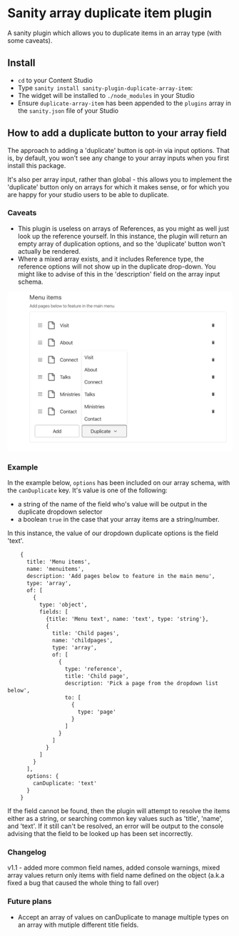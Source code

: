 # Sanity array duplicate item plugin

A sanity plugin which allows you to duplicate items in an array type (with some caveats).

## Install

- `cd` to your Content Studio
- Type `sanity install sanity-plugin-duplicate-array-item`:
- The widget will be installed to `./node_modules` in your Studio
- Ensure `duplicate-array-item` has been appended to the `plugins` array in the `sanity.json` file of your Studio

## How to add a duplicate button to your array field

The approach to adding a 'duplicate' button is opt-in via input options. That is, by default, you won't see any change to your array inputs when you first install this package.

It's also per array input, rather than global - this allows you to implement the 'duplicate' button only on arrays for which it makes sense, or for which you are happy for your studio users to be able to duplicate.

### Caveats
- This plugin is useless on arrays of References, as you might as well just look up the reference yourself. In this instance, the plugin will return an empty array of duplication options, and so the 'duplicate' button won't actually be rendered.
- Where a mixed array exists, and it includes Reference type, the reference options will not show up in the duplicate drop-down. You might like to advise of this in the 'description' field on the array input schema.

![Example](example.png)

### Example
In the example below, `options` has been included on our array schema, with the `canDuplicate` key. It's value is one of the following:
- a string of the name of the field who's value will be output in the duplicate dropdown selector
- a boolean `true` in the case that your array items are a string/number.

In this instance, the value of our dropdown duplicate options is the field 'text'.
```
    {
      title: 'Menu items',
      name: 'menuitems',
      description: 'Add pages below to feature in the main menu',
      type: 'array',
      of: [
        {
          type: 'object',
          fields: [
            {title: 'Menu text', name: 'text', type: 'string'},
            {
              title: 'Child pages',
              name: 'childpages',
              type: 'array',
              of: [
                {
                  type: 'reference',
                  title: 'Child page',
                  description: 'Pick a page from the dropdown list below',
                  to: [
                    {
                      type: 'page'
                    }
                  ]
                }
              ]
            }
          ]
        }
      ],
      options: {
        canDuplicate: 'text'
      }
    }
```

If the field cannot be found, then the plugin will attempt to resolve the items either as a string, or searching common key values such as 'title', 'name', and 'text'. If it still can't be resolved, an error will be output to the console advising that the field to be looked up has been set incorrectly.

### Changelog
v1.1 - added more common field names, added console warnings, mixed array values return only items with field name defined on the object (a.k.a fixed a bug that caused the whole thing to fall over)

### Future plans
- Accept an array of values on canDuplicate to manage multiple types on an array with mutiple different title fields.